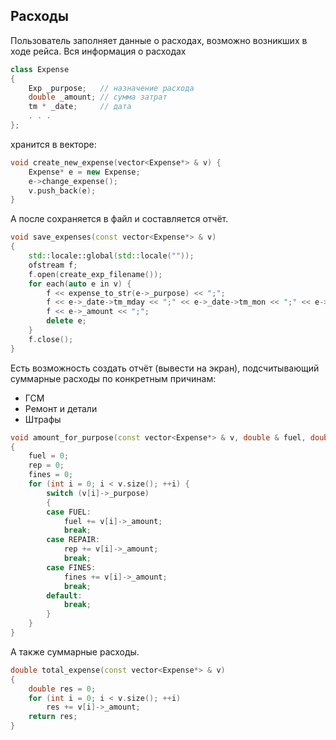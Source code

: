 ## Расходы
Пользователь заполняет данные о расходах, возможно возникших в ходе рейса. 
Вся информация о расходах

```C++
class Expense
{
	Exp _purpose;	// назначение расхода
	double _amount;	// сумма затрат
	tm * _date;		// дата
	. . . 
};

```
хранится  в векторе:
```C++
void create_new_expense(vector<Expense*> & v) {
	Expense* e = new Expense;
	e->change_expense();
	v.push_back(e);
}
```
А после сохраняется в файл и составляется отчёт. 
```C++
void save_expenses(const vector<Expense*> & v)
{
	std::locale::global(std::locale(""));
	ofstream f;
	f.open(create_exp_filename());
	for each(auto e in v) {
		f << expense_to_str(e->_purpose) << ";";
		f << e->_date->tm_mday << ";" << e->_date->tm_mon << ";" << e->_date->tm_year << ";";
		f << e->_amount << ";";
		delete e;
	}
	f.close();
}
```

Есть возможность создать отчёт (вывести на экран), подсчитывающий суммарные расходы по конкретным причинам: 
- ГСМ
- Ремонт и детали
- Штрафы
```C++
void amount_for_purpose(const vector<Expense*> & v, double & fuel, double & rep, double & fines)
{
	fuel = 0;
	rep = 0;
	fines = 0;
	for (int i = 0; i < v.size(); ++i) {
		switch (v[i]->_purpose)
		{
		case FUEL: 
			fuel += v[i]->_amount;
			break;
		case REPAIR:
			rep += v[i]->_amount;
			break;
		case FINES:
			fines += v[i]->_amount;
			break;
		default:
			break;
		}
	}
}
```
А также суммарные расходы.
```C++
double total_expense(const vector<Expense*> & v)
{
	double res = 0;
	for (int i = 0; i < v.size(); ++i)
		res += v[i]->_amount;
	return res;
}
```
